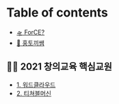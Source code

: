 # Table of contents

* [🛸 ForCE?](README.md)
* [🐰 홍토끼쌤](me.md)

## 👨‍💻 2021 창의교육 핵심교원 <a id="protocol"></a>

* [1. 워드클라우드](protocol/idea1.md)
* [2. 티쳐블머신](protocol/case2.md)

